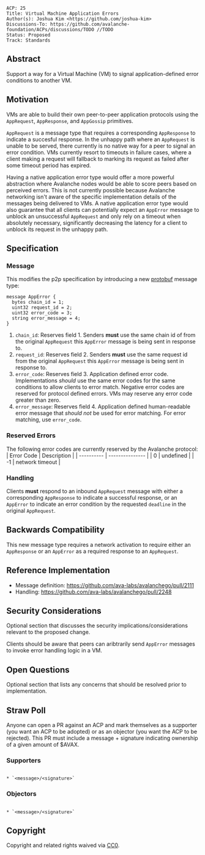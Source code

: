 ```text
ACP: 25
Title: Virtual Machine Application Errors
Author(s): Joshua Kim <https://github.com/joshua-kim>
Discussions-To: https://github.com/avalanche-foundation/ACPs/discussions/TODO //TODO
Status: Proposed
Track: Standards
```

## Abstract

Support a way for a Virtual Machine (VM) to signal application-defined error conditions to another VM.

## Motivation

VMs are able to build their own peer-to-peer application protocols using the `AppRequest`, `AppResponse`, and `AppGossip` primitives.

`AppRequest` is a message type that requires a corresponding `AppResponse` to indicate a succesful response. In the unhappy path where an `AppRequest` is unable to be served, there currently is no native way for a peer to signal an error condition. VMs currently resort to timeouts in failure cases, where a client making a request will fallback to marking its request as failed after some timeout period has expired.

Having a native application error type would offer a more powerful abstraction where Avalanche nodes would be able to score peers based on perceived errors. This is not currently possible because Avalanche networking isn't aware of the specific implementation details of the messages being delivered to VMs. A native application error type would also guarantee that all clients can potentially expect an `AppError` message to unblock an unsuccessful `AppRequest` and only rely on a timeout when absolutely necessary, significantly decreasing the latency for a client to unblock its request in the unhappy path.

## Specification

### Message 

This modifies the p2p specification by introducing a new [protobuf](https://protobuf.dev/) message type:

```
message AppError {
  bytes chain_id = 1;
  uint32 request_id = 2;
  uint32 error_code = 3;
  string error_message = 4;
}
```

1. `chain_id`: Reserves field 1. Senders **must** use the same chain id of from the original `AppRequest` this `AppError` message is being sent in response to.
2. `request_id`: Reserves field 2. Senders **must** use the same request id from the original `AppRequest` this `AppError` message is being sent in response to.
3. `error_code`: Reserves field 3. Application defined error code. Implementations _should_ use the same error codes for the same conditions to allow clients to error match. Negative error codes are reserved for protocol defined errors. VMs may reserve any error code greater than zero.
4. `error_message`: Reserves field 4. Application defined human-readable error message that _should not_ be used for error matching. For error matching, use `error_code`.

### Reserved Errors
The following error codes are currently reserved by the Avalanche protocol:
| Error Code | Description     |
| ---------- | --------------- |
| 0          | undefined       |
| -1         | network timeout |

### Handling

Clients **must** respond to an inbound `AppRequest` message with either a corresponding `AppResponse` to indicate a successful response, or an `AppError` to indicate an error condition by the requested `deadline` in the original `AppRequest`.

## Backwards Compatibility

This new message type requires a network activation to require either an `AppResponse` or an `AppError` as a required response to an `AppRequest`.

## Reference Implementation

- Message definition: https://github.com/ava-labs/avalanchego/pull/2111
- Handling: https://github.com/ava-labs/avalanchego/pull/2248

## Security Considerations

Optional section that discusses the security implications/considerations relevant to the proposed change.

Clients should be aware that peers can aribtrarily send `AppError` messages to invoke error handling logic in a VM.

## Open Questions

Optional section that lists any concerns that should be resolved prior to implementation.

## Straw Poll

Anyone can open a PR against an ACP and mark themselves as a supporter (you want an ACP to be adopted) or as an objector (you want the ACP to be rejected). This PR must include a message + signature indicating ownership of a given amount of $AVAX.

### Supporters
                                                                                                                                                                                                                                                                      * `<message>/<signature>`

### Objectors
                                                                                                                                                                                                                                                                      * `<message>/<signature>`

## Copyright

Copyright and related rights waived via [CC0](https://creativecommons.org/publicdomain/zero/1.0/).
